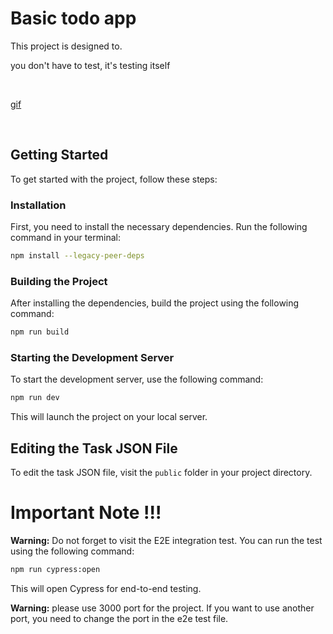 # Basic todo app

This project is designed to.

you don't have to test, it's testing itself

<br />

[gif](https://github.com/onur-yuksekkaya/basictodo/assets/51006791/5de0105f-bbe6-45c5-9843-42556b411f2b)

<br />

## Getting Started

To get started with the project, follow these steps:

### Installation

First, you need to install the necessary dependencies. Run the following command in your terminal:

```bash
npm install --legacy-peer-deps
```

### Building the Project

After installing the dependencies, build the project using the following command:

```bash
npm run build
```

### Starting the Development Server

To start the development server, use the following command:

```bash
npm run dev
```

This will launch the project on your local server.

## Editing the Task JSON File

To edit the task JSON file, visit the `public` folder in your project directory.

# Important Note !!!

**Warning:** Do not forget to visit the E2E integration test. You can run the test using the following command:

```bash
npm run cypress:open
```

This will open Cypress for end-to-end testing.

**Warning:** please use 3000 port for the project. If you want to use another port, you need to change the port in the e2e test file.
